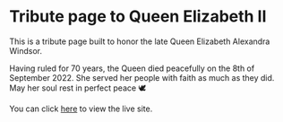 # Tribute page to Queen Elizabeth II

This is a tribute page built to honor the late Queen Elizabeth Alexandra Windsor.

Having ruled for 70 years, the Queen died peacefully on the 8th of September 2022.
She served her people with faith as much as they did.
May her soul rest in perfect peace 🕊️

You can click <a href="https://tribute-to-queen.netlify.app" target="_blank">here</a> to view the live site.
